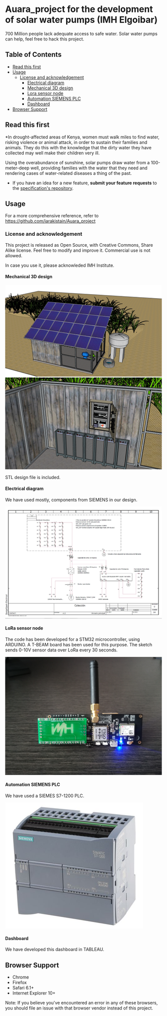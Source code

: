 # Auara_project for the development of solar water pumps  (IMH Elgoibar)


700 Million people lack adequate access to safe water. Solar water pumps 
can help, feel free to hack this project.

## Table of Contents

* [Read this first](#read-this-first)
* [Usage](#usage)
  * [License and acknowledgement](#license)
    * [Electrical diagram](#electrical-diagram)
    * [Mechanical 3D design](#mechanical-3d-design)
    * [Lora sensor node](#lora-sensor-node)
	* [Automation SIEMENS PLC](#automation-siemens-plc)
	* [Dashboard](#dashboard)
* [Browser Support](#browser-support)

## Read this first

*In drought-affected areas of Kenya, women must walk miles to find water, risking violence or animal 
attack, in order to sustain their families and animals. They do this with the knowledge that the dirty 
water they have collected may well make their children very ill.

Using the overabundance of sunshine,  solar pumps draw water from a 100-meter-deep well, providing 
families with the water that they need and rendering cases of water-related diseases a 
thing of the past.

* If you have an idea for a new feature, **submit your feature
  requests** to the [specification's repository](https://github.com/iarakistain/Auara_project/issues).
  

## Usage

For a more comprehensive reference, refer to
https://github.com/iarakistain/Auara_project

### License and acknowledgement

This project is released as Open Source, with Creative Commons, 
Share Alike license. Feel free to modify and improve it. Commercial
use is not allowed. 

In case you use it, please acknowleded IMH Institute. 

#### Mechanical 3D design

![Alt text](img/mechanical.jpg)
![Alt text](img/electric3D.jpg)

STL design file is included.


#### Electrical diagram

We have used mostly, components from SIEMENS in our design. 

![Alt text](img/electric.jpg)


#### LoRa sensor node

The code has been developed for a STM32 microcontroller, using ARDUINO. A T-BEAM board has been used for this purpose. The sketch sends 0-10V sensor data over LoRa every 30 seconds.

![Alt text](img/LoRaNODE.jpg)

#### Automation SIEMENS PLC

We have used a SIEMES S7-1200 PLC. 

![Alt text](img/PLC.jpg)

#### Dashboard

We have developed this dashboard in TABLEAU. 

## Browser Support

- Chrome
- Firefox
- Safari 6.1+
- Internet Explorer 10+

Note: If you believe you've encountered an error in any of these browsers, you should file
an issue with that browser vendor instead of this project.


  [fetch specification]: https://fetch.spec.whatwg.org
  [cors]: https://developer.mozilla.org/en-US/docs/Web/HTTP/Access_control_CORS
    "Cross-origin resource sharing"
  [csrf]: https://www.owasp.org/index.php/Cross-Site_Request_Forgery_(CSRF)_Prevention_Cheat_Sheet
    "Cross-site request forgery"
  [forbidden header name]: https://developer.mozilla.org/en-US/docs/Glossary/Forbidden_header_name
  [releases]: https://github.com/github/fetch/releases
